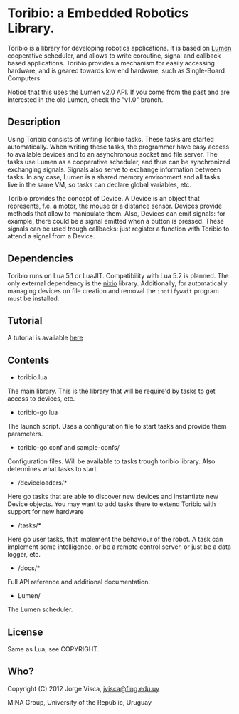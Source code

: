 # Toribio: a Embedded Robotics Library.

Toribio is a library for developing robotics applications. It is based on 
[Lumen](https://github.com/xopxe/Lumen) cooperative
scheduler, and allows to write coroutine, signal and callback based applications.
Toribio provides a mechanism for easily accessing hardware, and is geared towards
low end hardware, such as Single-Board Computers.

Notice that this uses the Lumen v2.0 API. If you come from the past and are interested 
in the old Lumen, check the "v1.0" branch.

## Description

Using Toribio consists of writing Toribio tasks. These tasks are started automatically.
When writing these tasks, the programmer have easy access to available devices and to an 
asynchronous socket and file server. The tasks use Lumen as a cooperative scheduler, and 
thus can be synchronized exchanging signals. Signals also serve to exchange information 
between tasks. In any case, Lumen is a shared memory environment and all tasks live in 
the same VM, so tasks can declare global variables, etc.

Toribio provides the concept of Device. A Device is an object that represents, f.e. a motor,
the mouse or a distance sensor. Devices provide methods that allow to manipulate them. Also,
Devices can emit signals: for example, there could be a signal emitted when a button is 
pressed. These signals can be used trough callbacks: just register a function with Toribio 
to attend a signal from a Device.

## Dependencies

Toribio runs on Lua 5.1 or LuaJIT. Compatibility with Lua 5.2 is planned.
The only external dependency is the [nixio](https://github.com/Neopallium/nixio) library.
Additionally, for automatically managing devices on file creation and removal the 
`inotifywait` program must be installed.

## Tutorial

A tutorial is available [here](https://github.com/xopxe/Toribio/blob/master/docs/1-Tutorial.md)

## Contents

* toribio.lua

The main library. This is the library that will be require'd by tasks to get access 
to devices, etc.

* toribio-go.lua

The launch script. Uses a configuration file to start tasks and provide them parameters.

* toribio-go.conf and sample-confs/

Configuration files. Will be available to tasks trough toribio library. 
Also determines what tasks to start.

* /deviceloaders/*

Here go tasks that are able to discover new devices and instantiate new Device objects.
You may want to add tasks there to extend Toribio with support for new hardware

* /tasks/*

Here go user tasks, that implement the behaviour of the robot. A task can implement some
intelligence, or be a remote control server, or just be a data logger, etc.

* /docs/*

Full API reference and additional documentation.

* Lumen/

The Lumen scheduler.

## License

Same as Lua, see COPYRIGHT.

## Who?

Copyright (C) 2012 Jorge Visca, jvisca@fing.edu.uy

MINA Group, University of the Republic, Uruguay

